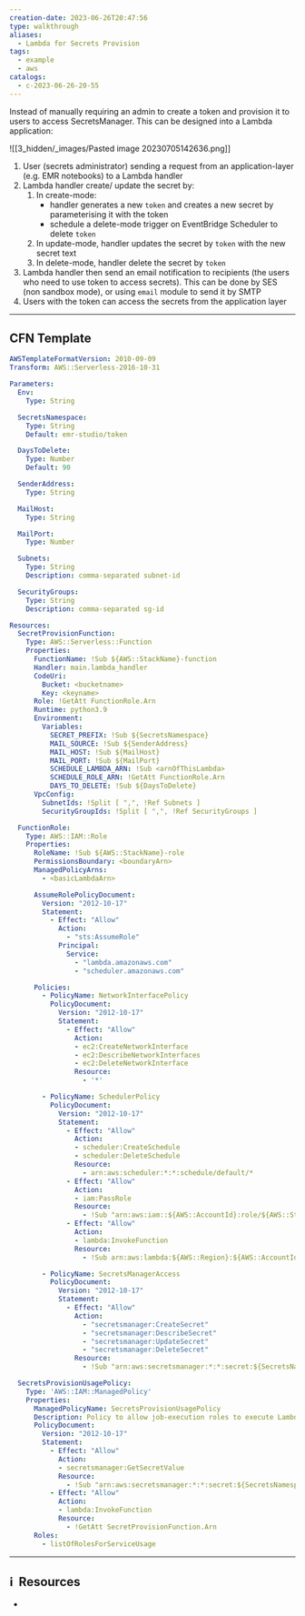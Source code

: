 ```yaml
---
creation-date: 2023-06-26T20:47:56
type: walkthrough
aliases:
  - Lambda for Secrets Provision
tags:
  - example
  - aws
catalogs:
  - c-2023-06-26-20-55
---
```

Instead of manually requiring an admin to create a token and provision it to users to access SecretsManager. This can be designed into a Lambda application: 

![[3_hidden/_images/Pasted image 20230705142636.png]]

1. User (secrets administrator) sending a request from an application-layer (e.g. EMR notebooks) to a Lambda handler
2. Lambda handler create/ update the secret by: 
	1. In create-mode: 
		- handler generates a new `token` and creates a new secret by parameterising it with the token
		- schedule a delete-mode trigger on EventBridge Scheduler to delete `token`
	1. In update-mode, handler updates the secret by `token` with the new secret text
	2. In delete-mode, handler delete the secret by `token`
3. Lambda handler then send an email notification to recipients (the users who need to use token to access secrets). This can be done by SES (non sandbox mode), or using `email` module to send it by SMTP
4. Users with the token can access the secrets from the application layer

---
## CFN Template 

```yaml
AWSTemplateFormatVersion: 2010-09-09
Transform: AWS::Serverless-2016-10-31

Parameters:
  Env: 
    Type: String

  SecretsNamespace:
    Type: String
    Default: emr-studio/token

  DaysToDelete: 
    Type: Number
    Default: 90

  SenderAddress:
    Type: String

  MailHost: 
    Type: String

  MailPort:
    Type: Number

  Subnets: 
    Type: String
    Description: comma-separated subnet-id

  SecurityGroups:
    Type: String
    Description: comma-separated sg-id 

Resources:
  SecretProvisionFunction:
    Type: AWS::Serverless::Function
    Properties:
      FunctionName: !Sub ${AWS::StackName}-function
      Handler: main.lambda_handler
      CodeUri: 
        Bucket: <bucketname>
        Key: <keyname>
      Role: !GetAtt FunctionRole.Arn
      Runtime: python3.9
      Environment:
        Variables:
          SECRET_PREFIX: !Sub ${SecretsNamespace}
          MAIL_SOURCE: !Sub ${SenderAddress}
          MAIL_HOST: !Sub ${MailHost}
          MAIL_PORT: !Sub ${MailPort}
          SCHEDULE_LAMBDA_ARN: !Sub <arnOfThisLambda>
          SCHEDULE_ROLE_ARN: !GetAtt FunctionRole.Arn
          DAYS_TO_DELETE: !Sub ${DaysToDelete}
      VpcConfig:
        SubnetIds: !Split [ ",", !Ref Subnets ]
        SecurityGroupIds: !Split [ ",", !Ref SecurityGroups ]

  FunctionRole:
    Type: AWS::IAM::Role
    Properties:
      RoleName: !Sub ${AWS::StackName}-role
      PermissionsBoundary: <boundaryArn>
      ManagedPolicyArns:
        - <basicLambdaArn>

      AssumeRolePolicyDocument:
        Version: "2012-10-17"
        Statement:
          - Effect: "Allow"
            Action:
              - "sts:AssumeRole"
            Principal:
              Service: 
                - "lambda.amazonaws.com"           
                - "scheduler.amazonaws.com"         

      Policies:
        - PolicyName: NetworkInterfacePolicy
          PolicyDocument:
            Version: "2012-10-17"
            Statement:
              - Effect: "Allow"
                Action: 
                - ec2:CreateNetworkInterface
                - ec2:DescribeNetworkInterfaces
                - ec2:DeleteNetworkInterface
                Resource:
                  - '*'

        - PolicyName: SchedulerPolicy
          PolicyDocument:
            Version: "2012-10-17"
            Statement:
              - Effect: "Allow"
                Action: 
                - scheduler:CreateSchedule
                - scheduler:DeleteSchedule
                Resource:
                  - arn:aws:scheduler:*:*:schedule/default/*                  
              - Effect: "Allow"
                Action: 
                - iam:PassRole
                Resource:
                  - !Sub "arn:aws:iam::${AWS::AccountId}:role/${AWS::StackName}-role"
              - Effect: "Allow"
                Action: 
                - lambda:InvokeFunction
                Resource:
                  - !Sub arn:aws:lambda:${AWS::Region}:${AWS::AccountId}:function:${AWS::StackName}-function

        - PolicyName: SecretsManagerAccess
          PolicyDocument:
            Version: "2012-10-17"
            Statement:
              - Effect: "Allow"
                Action:
                  - "secretsmanager:CreateSecret"
                  - "secretsmanager:DescribeSecret"
                  - "secretsmanager:UpdateSecret"
                  - "secretsmanager:DeleteSecret"                  
                Resource:
                  - !Sub "arn:aws:secretsmanager:*:*:secret:${SecretsNamespace}/*"

  SecretsProvisionUsagePolicy:
    Type: 'AWS::IAM::ManagedPolicy'
    Properties:
      ManagedPolicyName: SecretsProvisionUsagePolicy 
      Description: Policy to allow job-execution roles to execute Lambda & use secrets created
      PolicyDocument:      
        Version: "2012-10-17"
        Statement:                  
          - Effect: "Allow"
            Action: 
            - secretsmanager:GetSecretValue
            Resource:
              - !Sub "arn:aws:secretsmanager:*:*:secret:${SecretsNamespace}/*"
          - Effect: "Allow"
            Action: 
            - lambda:InvokeFunction
            Resource:
              - !GetAtt SecretProvisionFunction.Arn
      Roles:
        - listOfRolesForServiceUsage

```

---
## ℹ️  Resources
- 